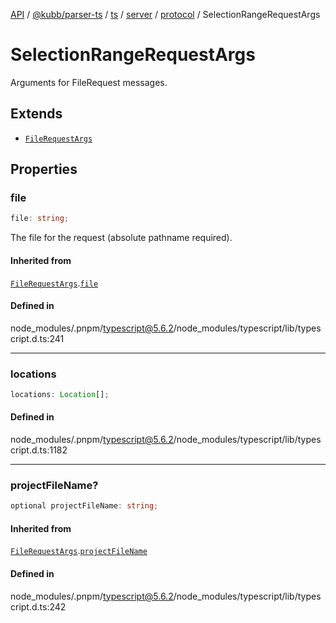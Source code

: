 [API](../../../../../../../../../packages.md) / [@kubb/parser-ts](../../../../../../../index.md) / [ts](../../../../../index.md) / [server](../../../index.md) / [protocol](../index.md) / SelectionRangeRequestArgs

# SelectionRangeRequestArgs

Arguments for FileRequest messages.

## Extends

- [`FileRequestArgs`](FileRequestArgs.md)

## Properties

### file

```ts
file: string;
```

The file for the request (absolute pathname required).

#### Inherited from

[`FileRequestArgs`](FileRequestArgs.md).[`file`](FileRequestArgs.md#file)

#### Defined in

node\_modules/.pnpm/typescript@5.6.2/node\_modules/typescript/lib/typescript.d.ts:241

***

### locations

```ts
locations: Location[];
```

#### Defined in

node\_modules/.pnpm/typescript@5.6.2/node\_modules/typescript/lib/typescript.d.ts:1182

***

### projectFileName?

```ts
optional projectFileName: string;
```

#### Inherited from

[`FileRequestArgs`](FileRequestArgs.md).[`projectFileName`](FileRequestArgs.md#projectfilename)

#### Defined in

node\_modules/.pnpm/typescript@5.6.2/node\_modules/typescript/lib/typescript.d.ts:242
